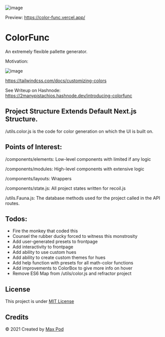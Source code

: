 ![image](https://user-images.githubusercontent.com/33584960/132153195-0741b0bb-6a27-4574-8fd6-bb22ed491ec2.png)

Preview: https://color-func.vercel.app/
# ColorFunc
An extremely flexible pallette generator.

Motivation:

![image](https://user-images.githubusercontent.com/33584960/132152235-9035b18d-8ad6-46eb-9e85-e3d649954a15.png)

https://tailwindcss.com/docs/customizing-colors

See Writeup on Hashnode: https://2manypistachios.hashnode.dev/introducing-colorfunc

## Project Structure Extends Default Next.js Structure.
/utils.color.js is the code for color generation on which the UI is built on.

## Points of Interest:
/components/elements: Low-level components with limited if any logic

/components/modules: High-level components with extensive logic

/components/layouts: Wrappers

/components/state.js: All project states written for recoil.js 

/utils.Fauna.js: The database methods used for the project called in the API routes.

## Todos:
- Fire the monkey that coded this
- Counsel the rubber ducky forced to witness this monstrosity
- Add user-generated presets to frontpage
- Add interactivity to frontpage
- Add ability to use custom hues
- Add ability to create custom themes for hues
- Add help function with presets for all math-color functions
- Add improvements to ColorBox to give more info on hover
- Remove ES6 Map from /utils/color.js and refractor project

## License

This project is under [MIT License](LICENSE)

## Credits

&copy; 2021 Created by [Max Pod](https://github.com/2manypistachios)
